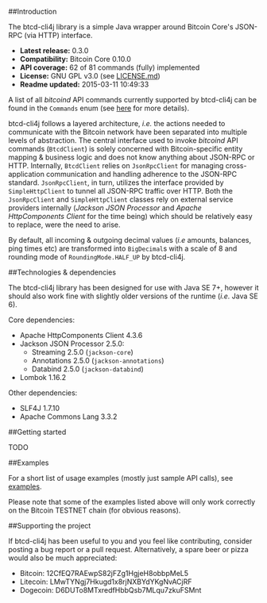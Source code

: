 ##Introduction

The btcd-cli4j library is a simple Java wrapper around Bitcoin Core's JSON-RPC (via HTTP) interface. 

* **Latest release:** 0.3.0
* **Compatibility:** Bitcoin Core 0.10.0
* **API coverage:** 62 of 81 commands (fully) implemented
* **License:** GNU GPL v3.0 (see [LICENSE.md](https://github.com/priiduneemre/btcd-cli4j/blob/master/LICENSE.md))
* **Readme updated:** 2015-03-11 10:49:33

A list of all *bitcoind* API commands currently supported by btcd-cli4j can be found in the `Commands` enum (see [here](https://github.com/priiduneemre/btcd-cli4j/blob/master/src/main/java/com/neemre/btcdcli4j/Commands.java) for more details).

btcd-cli4j follows a layered architecture, *i.e.* the actions needed to communicate with the Bitcoin network have been separated into multiple levels of abstraction. The central interface used to invoke *bitcoind* API commands (`BtcdClient`) is solely concerned with Bitcoin-specific entity mapping & business logic and does not know anything about JSON-RPC or HTTP. Internally, `BtcdClient` relies on `JsonRpcClient` for managing cross-application communication and handling adherence to the JSON-RPC standard. `JsonRpcClient`, in turn, utilizes the interface provided by `SimpleHttpClient` to tunnel all JSON-RPC traffic over HTTP. Both the `JsonRpcClient` and `SimpleHttpClient` classes rely on external service providers internally (*Jackson JSON Processor* and *Apache HttpComponents Client* for the time being) which should be relatively easy to replace, were the need to arise.

By default, all incoming & outgoing decimal values (*i.e* amounts, balances, ping times etc) are transformed into `BigDecimal`s with a scale of 8 and rounding mode of `RoundingMode.HALF_UP` by btcd-cli4j.

##Technologies & dependencies

The btcd-cli4j library has been designed for use with Java SE 7+, however it should also work fine with slightly older versions of the runtime (*i.e.* Java SE 6).

Core dependencies:
* Apache HttpComponents Client 4.3.6
* Jackson JSON Processor 2.5.0:
  * Streaming 2.5.0 (`jackson-core`) 
  * Annotations 2.5.0 (`jackson-annotations`)
  * Databind 2.5.0 (`jackson-databind`)
* Lombok 1.16.2

Other dependencies:
* SLF4J 1.7.10
* Apache Commons Lang 3.3.2

##Getting started

TODO

##Examples

For a short list of usage examples (mostly just sample API calls), see [examples](https://github.com/priiduneemre/btcd-cli4j/tree/master/examples). 

Please note that some of the examples listed above will only work correctly on the Bitcoin TESTNET chain (for obvious reasons).

##Supporting the project

If btcd-cli4j has been useful to you and you feel like contributing, consider posting a bug report or a pull request. Alternatively, a spare beer or pizza would also be much appreciated:

* Bitcoin: 12CfEQ7RAEwpS82jFZg1HgjeH8obbpMeL5
* Litecoin: LMwTYNgj7Hkugd1x8rjNXBYdYKgNvACjRF
* Dogecoin: D6DUTo8MTxredfHbbQsb7MLqu7zkuFSMnt